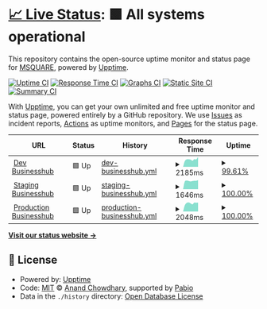 # [📈 Live Status](https://newstatus.mufin.lol): <!--live status--> **🟩 All systems operational**

This repository contains the open-source uptime monitor and status page for [MSQUARE](https://newstatus.mufin.lol), powered by [Upptime](https://github.com/upptime/upptime).

[![Uptime CI](https://github.com/globalmsq/mufin-uptime/workflows/Uptime%20CI/badge.svg)](https://github.com/globalmsq/mufin-uptime/actions?query=workflow%3A%22Uptime+CI%22)
[![Response Time CI](https://github.com/globalmsq/mufin-uptime/workflows/Response%20Time%20CI/badge.svg)](https://github.com/globalmsq/mufin-uptime/actions?query=workflow%3A%22Response+Time+CI%22)
[![Graphs CI](https://github.com/globalmsq/mufin-uptime/workflows/Graphs%20CI/badge.svg)](https://github.com/globalmsq/mufin-uptime/actions?query=workflow%3A%22Graphs+CI%22)
[![Static Site CI](https://github.com/globalmsq/mufin-uptime/workflows/Static%20Site%20CI/badge.svg)](https://github.com/globalmsq/mufin-uptime/actions?query=workflow%3A%22Static+Site+CI%22)
[![Summary CI](https://github.com/globalmsq/mufin-uptime/workflows/Summary%20CI/badge.svg)](https://github.com/globalmsq/mufin-uptime/actions?query=workflow%3A%22Summary+CI%22)

With [Upptime](https://upptime.js.org), you can get your own unlimited and free uptime monitor and status page, powered entirely by a GitHub repository. We use [Issues](https://github.com/globalmsq/mufin-uptime/issues) as incident reports, [Actions](https://github.com/globalmsq/mufin-uptime/actions) as uptime monitors, and [Pages](https://newstatus.mufin.lol) for the status page.

<!--start: status pages-->
<!-- This summary is generated by Upptime (https://github.com/upptime/upptime) -->
<!-- Do not edit this manually, your changes will be overwritten -->
<!-- prettier-ignore -->
| URL | Status | History | Response Time | Uptime |
| --- | ------ | ------- | ------------- | ------ |
| <img alt="" src="https://icons.duckduckgo.com/ip3/dev.businesshub.co.kr.ico" height="13"> [Dev Businesshub](https://dev.businesshub.co.kr/) | 🟩 Up | [dev-businesshub.yml](https://github.com/globalmsq/mufin-uptime/commits/HEAD/history/dev-businesshub.yml) | <details><summary><img alt="Response time graph" src="./graphs/dev-businesshub/response-time-week.png" height="20"> 2185ms</summary><br><a href="https://newstatus.mufin.lol/history/dev-businesshub"><img alt="Response time 2185" src="https://img.shields.io/endpoint?url=https%3A%2F%2Fraw.githubusercontent.com%2Fglobalmsq%2Fmufin-uptime%2FHEAD%2Fapi%2Fdev-businesshub%2Fresponse-time.json"></a><br><a href="https://newstatus.mufin.lol/history/dev-businesshub"><img alt="24-hour response time 2399" src="https://img.shields.io/endpoint?url=https%3A%2F%2Fraw.githubusercontent.com%2Fglobalmsq%2Fmufin-uptime%2FHEAD%2Fapi%2Fdev-businesshub%2Fresponse-time-day.json"></a><br><a href="https://newstatus.mufin.lol/history/dev-businesshub"><img alt="7-day response time 2185" src="https://img.shields.io/endpoint?url=https%3A%2F%2Fraw.githubusercontent.com%2Fglobalmsq%2Fmufin-uptime%2FHEAD%2Fapi%2Fdev-businesshub%2Fresponse-time-week.json"></a><br><a href="https://newstatus.mufin.lol/history/dev-businesshub"><img alt="30-day response time 2185" src="https://img.shields.io/endpoint?url=https%3A%2F%2Fraw.githubusercontent.com%2Fglobalmsq%2Fmufin-uptime%2FHEAD%2Fapi%2Fdev-businesshub%2Fresponse-time-month.json"></a><br><a href="https://newstatus.mufin.lol/history/dev-businesshub"><img alt="1-year response time 2185" src="https://img.shields.io/endpoint?url=https%3A%2F%2Fraw.githubusercontent.com%2Fglobalmsq%2Fmufin-uptime%2FHEAD%2Fapi%2Fdev-businesshub%2Fresponse-time-year.json"></a></details> | <details><summary><a href="https://newstatus.mufin.lol/history/dev-businesshub">99.61%</a></summary><a href="https://newstatus.mufin.lol/history/dev-businesshub"><img alt="All-time uptime 99.61%" src="https://img.shields.io/endpoint?url=https%3A%2F%2Fraw.githubusercontent.com%2Fglobalmsq%2Fmufin-uptime%2FHEAD%2Fapi%2Fdev-businesshub%2Fuptime.json"></a><br><a href="https://newstatus.mufin.lol/history/dev-businesshub"><img alt="24-hour uptime 97.66%" src="https://img.shields.io/endpoint?url=https%3A%2F%2Fraw.githubusercontent.com%2Fglobalmsq%2Fmufin-uptime%2FHEAD%2Fapi%2Fdev-businesshub%2Fuptime-day.json"></a><br><a href="https://newstatus.mufin.lol/history/dev-businesshub"><img alt="7-day uptime 99.61%" src="https://img.shields.io/endpoint?url=https%3A%2F%2Fraw.githubusercontent.com%2Fglobalmsq%2Fmufin-uptime%2FHEAD%2Fapi%2Fdev-businesshub%2Fuptime-week.json"></a><br><a href="https://newstatus.mufin.lol/history/dev-businesshub"><img alt="30-day uptime 99.61%" src="https://img.shields.io/endpoint?url=https%3A%2F%2Fraw.githubusercontent.com%2Fglobalmsq%2Fmufin-uptime%2FHEAD%2Fapi%2Fdev-businesshub%2Fuptime-month.json"></a><br><a href="https://newstatus.mufin.lol/history/dev-businesshub"><img alt="1-year uptime 99.61%" src="https://img.shields.io/endpoint?url=https%3A%2F%2Fraw.githubusercontent.com%2Fglobalmsq%2Fmufin-uptime%2FHEAD%2Fapi%2Fdev-businesshub%2Fuptime-year.json"></a></details>
| <img alt="" src="https://icons.duckduckgo.com/ip3/stg.businesshub.co.kr.ico" height="13"> [Staging Businesshub](https://stg.businesshub.co.kr/) | 🟩 Up | [staging-businesshub.yml](https://github.com/globalmsq/mufin-uptime/commits/HEAD/history/staging-businesshub.yml) | <details><summary><img alt="Response time graph" src="./graphs/staging-businesshub/response-time-week.png" height="20"> 1646ms</summary><br><a href="https://newstatus.mufin.lol/history/staging-businesshub"><img alt="Response time 1646" src="https://img.shields.io/endpoint?url=https%3A%2F%2Fraw.githubusercontent.com%2Fglobalmsq%2Fmufin-uptime%2FHEAD%2Fapi%2Fstaging-businesshub%2Fresponse-time.json"></a><br><a href="https://newstatus.mufin.lol/history/staging-businesshub"><img alt="24-hour response time 1801" src="https://img.shields.io/endpoint?url=https%3A%2F%2Fraw.githubusercontent.com%2Fglobalmsq%2Fmufin-uptime%2FHEAD%2Fapi%2Fstaging-businesshub%2Fresponse-time-day.json"></a><br><a href="https://newstatus.mufin.lol/history/staging-businesshub"><img alt="7-day response time 1646" src="https://img.shields.io/endpoint?url=https%3A%2F%2Fraw.githubusercontent.com%2Fglobalmsq%2Fmufin-uptime%2FHEAD%2Fapi%2Fstaging-businesshub%2Fresponse-time-week.json"></a><br><a href="https://newstatus.mufin.lol/history/staging-businesshub"><img alt="30-day response time 1646" src="https://img.shields.io/endpoint?url=https%3A%2F%2Fraw.githubusercontent.com%2Fglobalmsq%2Fmufin-uptime%2FHEAD%2Fapi%2Fstaging-businesshub%2Fresponse-time-month.json"></a><br><a href="https://newstatus.mufin.lol/history/staging-businesshub"><img alt="1-year response time 1646" src="https://img.shields.io/endpoint?url=https%3A%2F%2Fraw.githubusercontent.com%2Fglobalmsq%2Fmufin-uptime%2FHEAD%2Fapi%2Fstaging-businesshub%2Fresponse-time-year.json"></a></details> | <details><summary><a href="https://newstatus.mufin.lol/history/staging-businesshub">100.00%</a></summary><a href="https://newstatus.mufin.lol/history/staging-businesshub"><img alt="All-time uptime 100.00%" src="https://img.shields.io/endpoint?url=https%3A%2F%2Fraw.githubusercontent.com%2Fglobalmsq%2Fmufin-uptime%2FHEAD%2Fapi%2Fstaging-businesshub%2Fuptime.json"></a><br><a href="https://newstatus.mufin.lol/history/staging-businesshub"><img alt="24-hour uptime 100.00%" src="https://img.shields.io/endpoint?url=https%3A%2F%2Fraw.githubusercontent.com%2Fglobalmsq%2Fmufin-uptime%2FHEAD%2Fapi%2Fstaging-businesshub%2Fuptime-day.json"></a><br><a href="https://newstatus.mufin.lol/history/staging-businesshub"><img alt="7-day uptime 100.00%" src="https://img.shields.io/endpoint?url=https%3A%2F%2Fraw.githubusercontent.com%2Fglobalmsq%2Fmufin-uptime%2FHEAD%2Fapi%2Fstaging-businesshub%2Fuptime-week.json"></a><br><a href="https://newstatus.mufin.lol/history/staging-businesshub"><img alt="30-day uptime 100.00%" src="https://img.shields.io/endpoint?url=https%3A%2F%2Fraw.githubusercontent.com%2Fglobalmsq%2Fmufin-uptime%2FHEAD%2Fapi%2Fstaging-businesshub%2Fuptime-month.json"></a><br><a href="https://newstatus.mufin.lol/history/staging-businesshub"><img alt="1-year uptime 100.00%" src="https://img.shields.io/endpoint?url=https%3A%2F%2Fraw.githubusercontent.com%2Fglobalmsq%2Fmufin-uptime%2FHEAD%2Fapi%2Fstaging-businesshub%2Fuptime-year.json"></a></details>
| <img alt="" src="https://icons.duckduckgo.com/ip3/businesshub.co.kr.ico" height="13"> [Production Businesshub](https://businesshub.co.kr/) | 🟩 Up | [production-businesshub.yml](https://github.com/globalmsq/mufin-uptime/commits/HEAD/history/production-businesshub.yml) | <details><summary><img alt="Response time graph" src="./graphs/production-businesshub/response-time-week.png" height="20"> 2048ms</summary><br><a href="https://newstatus.mufin.lol/history/production-businesshub"><img alt="Response time 2048" src="https://img.shields.io/endpoint?url=https%3A%2F%2Fraw.githubusercontent.com%2Fglobalmsq%2Fmufin-uptime%2FHEAD%2Fapi%2Fproduction-businesshub%2Fresponse-time.json"></a><br><a href="https://newstatus.mufin.lol/history/production-businesshub"><img alt="24-hour response time 2207" src="https://img.shields.io/endpoint?url=https%3A%2F%2Fraw.githubusercontent.com%2Fglobalmsq%2Fmufin-uptime%2FHEAD%2Fapi%2Fproduction-businesshub%2Fresponse-time-day.json"></a><br><a href="https://newstatus.mufin.lol/history/production-businesshub"><img alt="7-day response time 2048" src="https://img.shields.io/endpoint?url=https%3A%2F%2Fraw.githubusercontent.com%2Fglobalmsq%2Fmufin-uptime%2FHEAD%2Fapi%2Fproduction-businesshub%2Fresponse-time-week.json"></a><br><a href="https://newstatus.mufin.lol/history/production-businesshub"><img alt="30-day response time 2048" src="https://img.shields.io/endpoint?url=https%3A%2F%2Fraw.githubusercontent.com%2Fglobalmsq%2Fmufin-uptime%2FHEAD%2Fapi%2Fproduction-businesshub%2Fresponse-time-month.json"></a><br><a href="https://newstatus.mufin.lol/history/production-businesshub"><img alt="1-year response time 2048" src="https://img.shields.io/endpoint?url=https%3A%2F%2Fraw.githubusercontent.com%2Fglobalmsq%2Fmufin-uptime%2FHEAD%2Fapi%2Fproduction-businesshub%2Fresponse-time-year.json"></a></details> | <details><summary><a href="https://newstatus.mufin.lol/history/production-businesshub">100.00%</a></summary><a href="https://newstatus.mufin.lol/history/production-businesshub"><img alt="All-time uptime 100.00%" src="https://img.shields.io/endpoint?url=https%3A%2F%2Fraw.githubusercontent.com%2Fglobalmsq%2Fmufin-uptime%2FHEAD%2Fapi%2Fproduction-businesshub%2Fuptime.json"></a><br><a href="https://newstatus.mufin.lol/history/production-businesshub"><img alt="24-hour uptime 100.00%" src="https://img.shields.io/endpoint?url=https%3A%2F%2Fraw.githubusercontent.com%2Fglobalmsq%2Fmufin-uptime%2FHEAD%2Fapi%2Fproduction-businesshub%2Fuptime-day.json"></a><br><a href="https://newstatus.mufin.lol/history/production-businesshub"><img alt="7-day uptime 100.00%" src="https://img.shields.io/endpoint?url=https%3A%2F%2Fraw.githubusercontent.com%2Fglobalmsq%2Fmufin-uptime%2FHEAD%2Fapi%2Fproduction-businesshub%2Fuptime-week.json"></a><br><a href="https://newstatus.mufin.lol/history/production-businesshub"><img alt="30-day uptime 100.00%" src="https://img.shields.io/endpoint?url=https%3A%2F%2Fraw.githubusercontent.com%2Fglobalmsq%2Fmufin-uptime%2FHEAD%2Fapi%2Fproduction-businesshub%2Fuptime-month.json"></a><br><a href="https://newstatus.mufin.lol/history/production-businesshub"><img alt="1-year uptime 100.00%" src="https://img.shields.io/endpoint?url=https%3A%2F%2Fraw.githubusercontent.com%2Fglobalmsq%2Fmufin-uptime%2FHEAD%2Fapi%2Fproduction-businesshub%2Fuptime-year.json"></a></details>

<!--end: status pages-->

[**Visit our status website →**](https://newstatus.mufin.lol)

## 📄 License

- Powered by: [Upptime](https://github.com/upptime/upptime)
- Code: [MIT](./LICENSE) © [Anand Chowdhary](https://anandchowdhary.com), supported by [Pabio](https://pabio.com)
- Data in the `./history` directory: [Open Database License](https://opendatacommons.org/licenses/odbl/1-0/)

